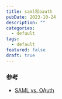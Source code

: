 ```yaml
---
title: saml和oauth
pubDate: 2023-10-24
description: ""
categories:
  - default
tags:
  - default
featured: false
draft: true
---
```


### 参考

- [SAML vs. OAuth](https://fusionauth.io/articles/oauth/saml-vs-oauth)
